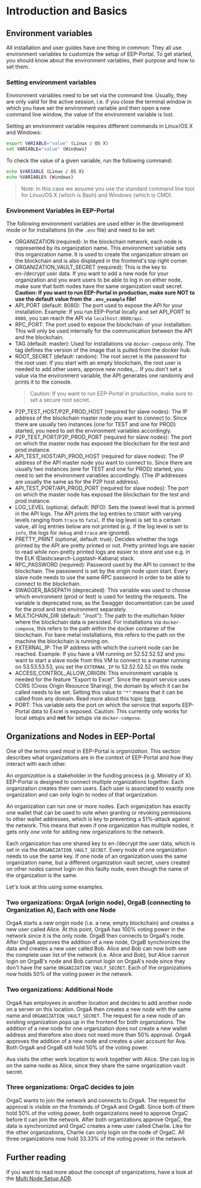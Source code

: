 # Introduction and Basics

## Environment variables

All installation and user guides have one thing in common: They all use environment variables to customize the setup of EEP-Portal. To get started, you should know about the environment variables, their purpose and how to set them.

### Setting environment variables

Environment variables need to be set via the command line. Usually, they are only valid for the active session, i.e. if you close the terminal window in which you have set the environment variable and then open a new command line window, the value of the environment variable is lost.

Setting an environment variable requires different commands in Linux/OS X and Windows:

```bash
export VARIABLE="value" (Linux / OS X)
set VARIABLE="value" (Windows)
```

To check the value of a given variable, run the following command:

```bash
echo $VARIABLE (Linux / OS X)
echo %VARIABLE% (Windows)
```

> Note: In this case we assume you use the standard command line tool for Linux/OS X (which is Bash) and Windows (which is CMD).

### Environment Variables in EEP-Portal

The following environment variables are used either in the development mode or for installations (in the `.env` file) and need to be set:

- ORGANIZATION (required): In the blockchain network, each node is represented by its organization name. This environment variable sets this organization name. It is used to create the organization stream on the blockchain and is also displayed in the frontend's top right corner.
- ORGANIZATION_VAULT_SECRET (required): This is the key to en-/decrypt user data. If you want to add a new node for your organization and you want users to be able to log in on either node, make sure that both nodes have the same organization vault secret.
  **Caution: If you want to run EEP-Portal in production, make sure NOT to use the default value from the `.env_example` file!**
- API_PORT (default: 8080): The port used to expose the API for your installation. Example: If you run EEP-Portal locally and set API_PORT to `8080`, you can reach the API via `localhost:8080/api`.
- RPC_PORT: The port used to expose the blockchain of your installation. This will only be used internally for the communication between the API and the blockchain.
- TAG (default: master): Used for installations via `docker-compose` only. The tag defines the version of the image that is pulled from the docker hub.
- ROOT_SECRET (default: random): The root secret is the password for the root user. If you start with an empty blockchain, the root user is needed to add other users, approve new nodes,... If you don't set a value via the environment variable, the API generates one randomly and prints it to the console.
  > Caution: If you want to run EEP-Portal in production, make sure to set a secure root secret.
- P2P_TEST_HOST/P2P_PROD_HOST (required for slave nodes): The IP address of the blockchain master node you want to connect to. Since there are usually two instances (one for TEST and one for PROD) started, you need to set the environment variables accordingly.
- P2P_TEST_PORT/P2P_PROD_PORT (required for slave nodes): The port on which the master node has exposed the blockchain for the test and prod instance.
- API_TEST_HOST/API_PROD_HOST (required for slave nodes): The IP address of the API master node you want to connect to. Since there are usually two instances (one for TEST and one for PROD) started, you need to set the environment variables accordingly. (The IP addresses are usually the same as for the P2P host address).
- API_TEST_PORT/API_PROD_PORT (required for slave nodes): The port on which the master node has exposed the blockchain for the test and prod instance.
- LOG_LEVEL (optional, default: INFO): Sets the lowest level that is printed in the API logs. The API prints the log entries to `STDOUT` with varying levels ranging from `trace` to `fatal`. If the log level is set to a certain value, all log entries below are not printed (e.g. if the log level is set to `info`, the logs for `debug` and `trace` are ignored).
- PRETTY_PRINT (optional, default: true): Decides whether the logs printed by the API are pretty printed or not. Pretty printed logs are easier to read while non-pretty printed logs are easier to store and use e.g. in the ELK (Elasticsearch-Logstash-Kabana) stack.
- RPC_PASSWORD (required): Password used by the API to connect to the blockchain. The passoword is set by the origin node upon start. Every slave node needs to use the same RPC password in order to be able to connect to the blockchain.
- SWAGGER_BASEPATH (deprecated): This variable was used to choose which environment (prod or test) is used for testing the requests. The variable is deprecated now, as the Swagger documentation can be used for the prod and test environment separately.
- MULTICHAIN_DIR (default: "/root"): The path to the multichain folder where the blockchain data is persisted. For installations via `docker-compose`, this refers to the path within the docker container of the blockchain. For bare metal installations, this refers to the path on the machine the blockchain is running on.
- EXTERNAL_IP: The IP address with which the current node can be reached. Example: If you have a VM running on 52.52.52.52 and you want to start a slave node from this VM to connect to a master running on 53.53.53.53, you set the `EXTERNAL_IP` to 52.52.52.52 on this node.
- ACCESS_CONTROL_ALLOW_ORIGIN: This environment variable is needed for the feature "Export to Excel". Since the export service uses CORS (Cross Origin Resource Sharing), the domain by which it can be called needs to be set. Setting this value to `"*"` means that it can be called from any domain. Read more about this topic [here](https://developer.mozilla.org/en-US/docs/Web/HTTP/CORS).
- PORT: This variable sets the port on which the service that exports EEP-Portal data to Excel is exposed. Caution: This currently only works for local setups and **not** for setups via `docker-compose`.

## Organizations and Nodes in EEP-Portal

One of the terms used most in EEP-Portal is _organization_. This section describes what organizations are in the context of EEP-Portal and how they interact with each other.

An _organization_ is a stakeholder in the funding process (e.g. Ministry of X). EEP-Portal is designed to connect multiple organizations together. Each organization creates their own users. Each user is associated to exactly one organization and can only login to nodes of that organization.

An organization can run one or more nodes. Each organization has exactly one wallet that can be used to vote when granting or revoking permissions to other wallet addresses, which is key to preventing a 51%-attack against the network. This means that even if one organization has multiple nodes, it gets only _one_ vote for adding new organizations to the network.

Each organization has one shared key to en-/decrypt the user data, which is set in via the `ORGANIZATION_VAULT_SECRET`. Every node of one organization needs to use the same key. If one node of an organization uses the same organization name, but a different organization vault secret, users created on other nodes cannot login on this faulty node, even though the name of the organization is the same.

Let's look at this using some examples.

### Two organizations: OrgaA (origin node), OrgaB (connecting to Organization A), Each with one Node

OrgaA starts a new origin node (i.e. a new, empty blockchain) and creates a new user called Alice. At this point, OrgaA has 100% voting power in the network since it is the only node. OrgaB then connects to OrgaA's node. After OrgaA approves the addition of a new node, OrgaB synchronizes the data and creates a new user called Bob. Alice and Bob can now both see the complete user list of the network (i.e. Alice and Bob), but Alice cannot login on OrgaB's node and Bob cannot login on OrgaA's node since they don't have the same `ORGANIZATION_VAULT_SECRET`. Each of the organizations now holds 50% of the voting power in the network.

### Two organizations: Additional Node

OrgaA has employees in another location and decides to add another node on a server on this location. OrgaA then creates a new node with the same name and `ORGANIZATION_VAULT_SECRET`. The request for a new node of an existing organization pops up in the frontend for both organizations. The addition of a new node for one organization does not create a new wallet address and therefore also does not need more than 50% approval. OrgaA approves the addition of a new node and creates a user account for Ava. Both OrgaA and OrgaB still hold 50% of the voting power.

Ava visits the other work location to work together with Alice. She can log in on the same node as Alice, since they share the same organization vault secret.

### Three organizations: OrgaC decides to join

OrgaC wants to join the network and connects to OrgaA. The request for approval is visible on the frontends of OrgaA and OrgaB. Since both of them hold 50% of the voting power, _both_ organizations need to approve OrgaC before it can join the network. After both organizations approve OrgaC, the data is synchronized and OrgaC creates a new user called Charlie. Like for the other organizations, Charlie can only login on the node of OrgaC. All three organizations now hold 33.33% of the voting power in the network.

## Further reading

If you want to read more about the concept of organizations, have a look at the [Multi Node Setup ADR](./adr/0010-multi-node-setup.md).
